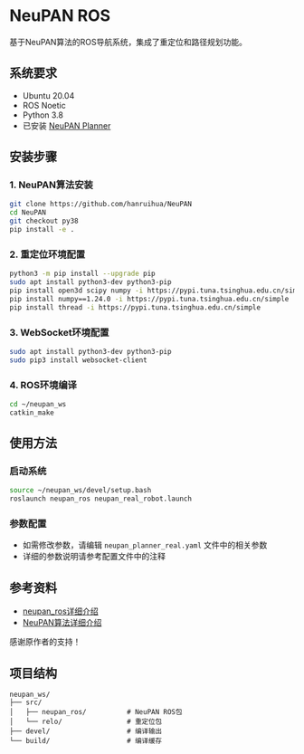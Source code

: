 # NeuPAN ROS

基于NeuPAN算法的ROS导航系统，集成了重定位和路径规划功能。

## 系统要求

- Ubuntu 20.04
- ROS Noetic
- Python 3.8
- 已安装 [NeuPAN Planner](https://github.com/hanruihua/neupan)

## 安装步骤

### 1. NeuPAN算法安装

```bash
git clone https://github.com/hanruihua/NeuPAN
cd NeuPAN
git checkout py38
pip install -e .
```

### 2. 重定位环境配置

```bash
python3 -m pip install --upgrade pip
sudo apt install python3-dev python3-pip
pip install open3d scipy numpy -i https://pypi.tuna.tsinghua.edu.cn/simple
pip install numpy==1.24.0 -i https://pypi.tuna.tsinghua.edu.cn/simple
pip install thread -i https://pypi.tuna.tsinghua.edu.cn/simple
```

### 3. WebSocket环境配置

```bash
sudo apt install python3-dev python3-pip
sudo pip3 install websocket-client
```

### 4. ROS环境编译

```bash
cd ~/neupan_ws
catkin_make
```

## 使用方法

### 启动系统

```bash
source ~/neupan_ws/devel/setup.bash
roslaunch neupan_ros neupan_real_robot.launch
```

### 参数配置

- 如需修改参数，请编辑 `neupan_planner_real.yaml` 文件中的相关参数
- 详细的参数说明请参考配置文件中的注释

## 参考资料

- [neupan_ros详细介绍](https://github.com/hanruihua/neupan_ros)
- [NeuPAN算法详细介绍](https://github.com/hanruihua/NeuPAN)

感谢原作者的支持！

## 项目结构

```
neupan_ws/
├── src/
│   ├── neupan_ros/          # NeuPAN ROS包
│   └── relo/                # 重定位包
├── devel/                   # 编译输出
└── build/                   # 编译缓存
```
